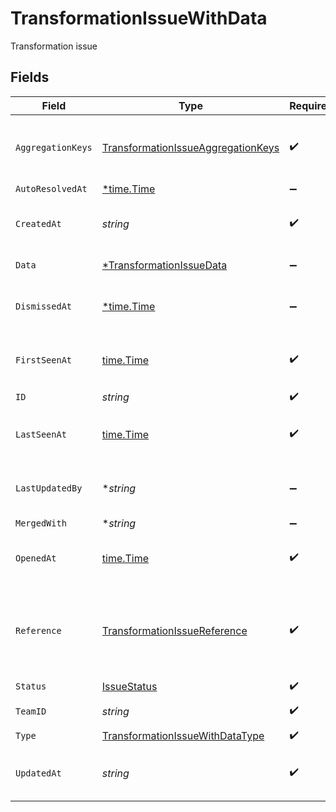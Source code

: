 # TransformationIssueWithData

Transformation issue


## Fields

| Field                                                                                           | Type                                                                                            | Required                                                                                        | Description                                                                                     | Example                                                                                         |
| ----------------------------------------------------------------------------------------------- | ----------------------------------------------------------------------------------------------- | ----------------------------------------------------------------------------------------------- | ----------------------------------------------------------------------------------------------- | ----------------------------------------------------------------------------------------------- |
| `AggregationKeys`                                                                               | [TransformationIssueAggregationKeys](../../models/shared/transformationissueaggregationkeys.md) | :heavy_check_mark:                                                                              | Keys used as the aggregation keys a 'transformation' type issue                                 |                                                                                                 |
| `AutoResolvedAt`                                                                                | [*time.Time](https://pkg.go.dev/time#Time)                                                      | :heavy_minus_sign:                                                                              | N/A                                                                                             |                                                                                                 |
| `CreatedAt`                                                                                     | *string*                                                                                        | :heavy_check_mark:                                                                              | ISO timestamp for when the issue was created                                                    |                                                                                                 |
| `Data`                                                                                          | [*TransformationIssueData](../../models/shared/transformationissuedata.md)                      | :heavy_minus_sign:                                                                              | Transformation issue data                                                                       |                                                                                                 |
| `DismissedAt`                                                                                   | [*time.Time](https://pkg.go.dev/time#Time)                                                      | :heavy_minus_sign:                                                                              | ISO timestamp for when the issue was dismissed                                                  |                                                                                                 |
| `FirstSeenAt`                                                                                   | [time.Time](https://pkg.go.dev/time#Time)                                                       | :heavy_check_mark:                                                                              | ISO timestamp for when the issue was first opened                                               |                                                                                                 |
| `ID`                                                                                            | *string*                                                                                        | :heavy_check_mark:                                                                              | Issue ID                                                                                        | iss_YXKv5OdJXCiVwkPhGy                                                                          |
| `LastSeenAt`                                                                                    | [time.Time](https://pkg.go.dev/time#Time)                                                       | :heavy_check_mark:                                                                              | ISO timestamp for when the issue last occured                                                   |                                                                                                 |
| `LastUpdatedBy`                                                                                 | **string*                                                                                       | :heavy_minus_sign:                                                                              | ID of the team member who last updated the issue status                                         |                                                                                                 |
| `MergedWith`                                                                                    | **string*                                                                                       | :heavy_minus_sign:                                                                              | N/A                                                                                             |                                                                                                 |
| `OpenedAt`                                                                                      | [time.Time](https://pkg.go.dev/time#Time)                                                       | :heavy_check_mark:                                                                              | ISO timestamp for when the issue was last opened                                                |                                                                                                 |
| `Reference`                                                                                     | [TransformationIssueReference](../../models/shared/transformationissuereference.md)             | :heavy_check_mark:                                                                              | Reference to the event request transformation an issue is being created for.                    |                                                                                                 |
| `Status`                                                                                        | [IssueStatus](../../models/shared/issuestatus.md)                                               | :heavy_check_mark:                                                                              | Issue status                                                                                    |                                                                                                 |
| `TeamID`                                                                                        | *string*                                                                                        | :heavy_check_mark:                                                                              | ID of the workspace                                                                             |                                                                                                 |
| `Type`                                                                                          | [TransformationIssueWithDataType](../../models/shared/transformationissuewithdatatype.md)       | :heavy_check_mark:                                                                              | N/A                                                                                             |                                                                                                 |
| `UpdatedAt`                                                                                     | *string*                                                                                        | :heavy_check_mark:                                                                              | ISO timestamp for when the issue was last updated                                               |                                                                                                 |